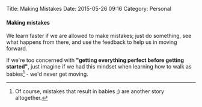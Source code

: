 Title: Making Mistakes
Date: 2015-05-26 09:16
Category: Personal


#### Making mistakes

We learn faster if we are allowed to make mistakes; just do something,
see what happens from there, and use the feedback to help us in
moving forward.

If we're too concerned with **"getting everything perfect before getting started"**,
just imagine if we had this mindset when learning how to walk as babies[^babies] -
we'd never get moving.


[^babies]: Of course, mistakes that result in babies ;) are another story
altogether.
